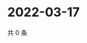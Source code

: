 # 2022-03-17

共 0 条

<!-- BEGIN WEIBO -->
<!-- 最后更新时间 Thu Mar 17 2022 03:16:41 GMT+0800 (China Standard Time) -->

<!-- END WEIBO -->
